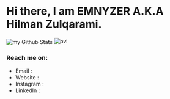 # Hi there, I am EMNYZER A.K.A Hilman Zulqarami.

<img align="center" src="https://github-readme-stats.vercel.app/api?username=EMNYZER&include_all_commits=true&count_private=true&show_icons=true&line_height=20&title_color=2B5BBD&icon_color=1124BB&text_color=A1A1A1&bg_color=0,000000,130F40" alt="my Github Stats"/>
<img src="https://github-readme-stats.vercel.app/api/top-langs?username=EMNYZER&show_icons=true&locale=en&layout=compact&theme=chartreuse-dark" alt="ovi" />

### Reach me on:
- Email     :
- Website   :
- Instagram :
- LinkedIn  :



